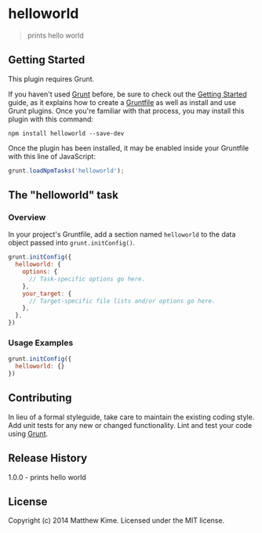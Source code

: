 # helloworld

> prints hello world

## Getting Started
This plugin requires Grunt.

If you haven't used [Grunt](http://gruntjs.com/) before, be sure to check out the [Getting Started](http://gruntjs.com/getting-started) guide, as it explains how to create a [Gruntfile](http://gruntjs.com/sample-gruntfile) as well as install and use Grunt plugins. Once you're familiar with that process, you may install this plugin with this command:

```shell
npm install helloworld --save-dev
```

Once the plugin has been installed, it may be enabled inside your Gruntfile with this line of JavaScript:

```js
grunt.loadNpmTasks('helloworld');
```

## The "helloworld" task

### Overview
In your project's Gruntfile, add a section named `helloworld` to the data object passed into `grunt.initConfig()`.

```js
grunt.initConfig({
  helloworld: {
    options: {
      // Task-specific options go here.
    },
    your_target: {
      // Target-specific file lists and/or options go here.
    },
  },
})
```

### Usage Examples

```js
grunt.initConfig({
  helloworld: {}
})
```

## Contributing
In lieu of a formal styleguide, take care to maintain the existing coding style. Add unit tests for any new or changed functionality. Lint and test your code using [Grunt](http://gruntjs.com/).

## Release History
1.0.0 - prints hello world

## License
Copyright (c) 2014 Matthew Kime. Licensed under the MIT license.
